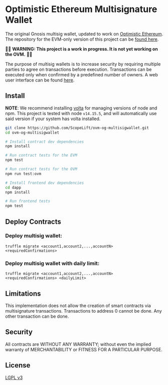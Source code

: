 Optimistic Ethereum Multisignature Wallet
===================

The original Gnosis multisig wallet, updated to work on [Optimistic Ethereum](https://optimism.io/). The repository for the EVM-only version of this project can be [found here](https://github.com/gnosis/MultiSigWallet).

🚨🚧 **WARNING: This project is a work in progress. It is not yet working on the OVM.** 🚧🚨

The purpose of multisig wallets is to increase security by requiring multiple parties to agree on transactions before execution. Transactions can be executed only when confirmed by a predefined number of owners. A web user interface can be found [here](/dapp).


Install
-------------

**NOTE**: We recommend installing [volta](https://volta.sh/) for managing versions of node and npm. This project is tested
with node `v14.15.5`, and will automatically use said version if your system has volta installed.

```bash
git clone https://github.com/ScopeLift/ovm-og-multisigwallet.git
cd ovm-og-multisigwallet

# Install contract dev dependencies
npm install

# Run contract tests for the EVM
npm test

# Run contract tests for the OVM
npm run test:ovm

# Install frontend dev dependencies
cd dapp
npm install

# Run frontend tests
npm test
```

Deploy Contracts
-------------
### Deploy multisig wallet:
```
truffle migrate <account1,account2,...,accountN> <requiredConfirmations>
```
### Deploy multisig wallet with daily limit:
```
truffle migrate <account1,account2,...,accountN> <requiredConfirmations> <dailyLimit>
```


Limitations
-------------
This implementation does not allow the creation of smart contracts via multisignature transactions.
Transactions to address 0 cannot be done. Any other transaction can be done.

Security
-------------
All contracts are WITHOUT ANY WARRANTY; without even the implied warranty of MERCHANTABILITY or FITNESS FOR A PARTICULAR PURPOSE.

License
-------------
[LGPL v3](./LICENSE)

